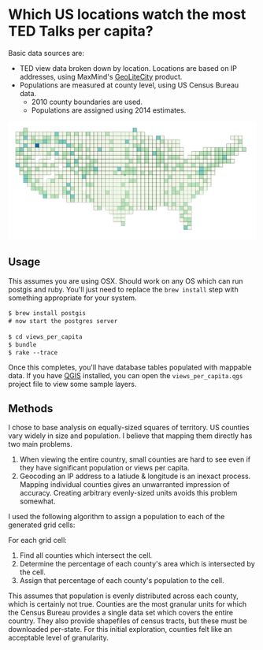 # Which US locations watch the most TED Talks per capita?

Basic data sources are:

  - TED view data broken down by location. Locations are based on IP addresses,
    using MaxMind's [GeoLiteCity](http://dev.maxmind.com/geoip/geoip2/geolite2/) product.
  - Populations are measured at county level, using US Census Bureau data.
    - 2010 county boundaries are used.
    - Populations are assigned using 2014 estimates.

![example map build using qgis](example.png)

## Usage

This assumes you are using OSX. Should work on any OS which can run postgis
and ruby. You'll just need to replace the `brew install` step with something
appropriate for your system.

```
$ brew install postgis
# now start the postgres server

$ cd views_per_capita
$ bundle
$ rake --trace
```

Once this completes, you'll have database tables populated with mappable data.
If you have [QGIS](http://qgis.org/en/site/) installed, you can open the
`views_per_capita.qgs` project file to view some sample layers.

## Methods

I chose to base analysis on equally-sized squares of territory. US counties vary
widely in size and population. I believe that mapping them directly has two
main problems.

  1. When viewing the entire country, small counties are hard to see even if
     they have significant population or views per capita.
  1. Geocoding an IP address to a latiude & longitude is an inexact process.
     Mapping individual counties gives an unwarranted impression of accuracy.
     Creating arbitrary evenly-sized units avoids this problem somewhat.

I used the following algorithm to assign a population to each of the generated
grid cells:

For each grid cell:

  1. Find all counties which intersect the cell.
  1. Determine the percentage of each county's area which is intersected by the cell.
  1. Assign that percentage of each county's population to the cell.

This assumes that population is evenly distributed across each county, which is
certainly not true. Counties are the most granular units for which the Census Bureau
provides a single data set which covers the entire country. They also provide
shapefiles of census tracts, but these must be downloaded per-state. For this
initial exploration, counties felt like an acceptable level of granularity.
